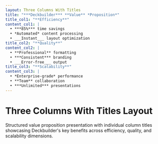 ```yaml
---
layout: Three Columns With Titles
title: "***Deckbuilder*** **Value** *Proposition*"
title_col1: "**Efficiency**"
content_col1: |
  • ***85%*** time savings
  • *Automated* content processing
  • ___Instant___ layout optimization
title_col2: "**Quality**"
content_col2: |
  • **Professional** formatting
  • ***Consistent*** branding
  • ___Error-free___ output
title_col3: "**Scalability**"
content_col3: |
  • *Enterprise-grade* performance
  • **Team** collaboration
  • ***Unlimited*** presentations
---
```


# Three Columns With Titles Layout

Structured value proposition presentation with individual column titles showcasing Deckbuilder's key benefits across efficiency, quality, and scalability dimensions.